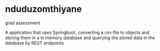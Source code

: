 # nduduzomthiyane
grad assessment


A application that uses Springboot, converting a csv file to objects and storing them in a in memory database
and querying the stored data in the database by REST endpoints



